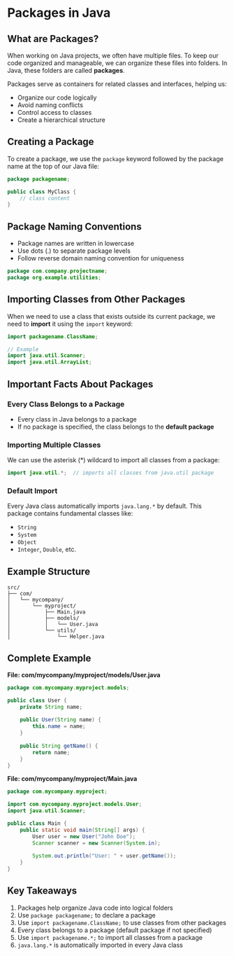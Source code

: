 # Packages in Java

## What are Packages?

When working on Java projects, we often have multiple files. To keep our code organized and manageable, we can organize these files into folders. In Java, these folders are called **packages**.

Packages serve as containers for related classes and interfaces, helping us:
- Organize our code logically
- Avoid naming conflicts
- Control access to classes
- Create a hierarchical structure

## Creating a Package

To create a package, we use the `package` keyword followed by the package name at the top of our Java file:

```java
package packagename;

public class MyClass {
    // class content
}
```

## Package Naming Conventions

- Package names are written in lowercase
- Use dots (.) to separate package levels
- Follow reverse domain naming convention for uniqueness

```java
package com.company.projectname;
package org.example.utilities;
```

## Importing Classes from Other Packages

When we need to use a class that exists outside its current package, we need to **import** it using the `import` keyword:

```java
import packagename.ClassName;

// Example
import java.util.Scanner;
import java.util.ArrayList;
```

## Important Facts About Packages

### Every Class Belongs to a Package
- Every class in Java belongs to a package
- If no package is specified, the class belongs to the **default package**

### Importing Multiple Classes
We can use the asterisk (*) wildcard to import all classes from a package:

```java
import java.util.*;  // imports all classes from java.util package
```

### Default Import
Every Java class automatically imports `java.lang.*` by default. This package contains fundamental classes like:
- `String`
- `System`
- `Object`
- `Integer`, `Double`, etc.

## Example Structure

```
src/
├── com/
│   └── mycompany/
│       └── myproject/
│           ├── Main.java
│           ├── models/
│           │   └── User.java
│           └── utils/
│               └── Helper.java
```

## Complete Example

**File: com/mycompany/myproject/models/User.java**
```java
package com.mycompany.myproject.models;

public class User {
    private String name;
    
    public User(String name) {
        this.name = name;
    }
    
    public String getName() {
        return name;
    }
}
```

**File: com/mycompany/myproject/Main.java**
```java
package com.mycompany.myproject;

import com.mycompany.myproject.models.User;
import java.util.Scanner;

public class Main {
    public static void main(String[] args) {
        User user = new User("John Doe");
        Scanner scanner = new Scanner(System.in);
        
        System.out.println("User: " + user.getName());
    }
}
```

## Key Takeaways

1. Packages help organize Java code into logical folders
2. Use `package packagename;` to declare a package
3. Use `import packagename.ClassName;` to use classes from other packages
4. Every class belongs to a package (default package if not specified)
5. Use `import packagename.*;` to import all classes from a package
6. `java.lang.*` is automatically imported in every Java class
